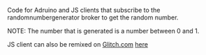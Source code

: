 Code for Adruino and JS clients that subscribe to the randomnumbergenerator broker to get the random number.

NOTE: The number that is generated is a number between 0 and 1.

JS client can also be remixed on [Glitch.com](https://glitch.com/) [here](https://glitch.com/edit/#!/prng-js-client)
